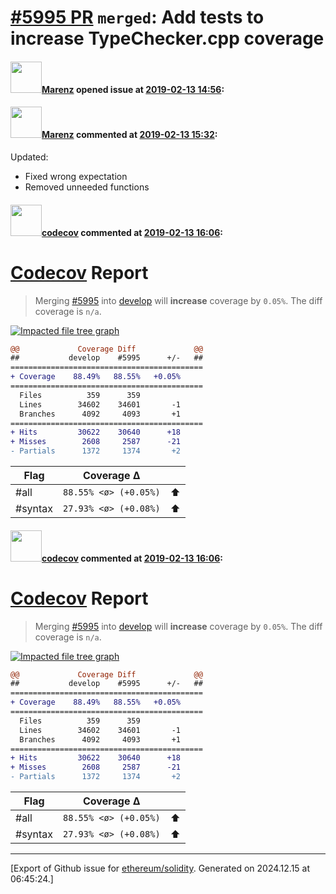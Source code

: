 # [\#5995 PR](https://github.com/ethereum/solidity/pull/5995) `merged`: Add tests to increase TypeChecker.cpp coverage

#### <img src="https://avatars.githubusercontent.com/u/424752?u=2d50de05ec528b9b84f8b905a56e90669b0f8927&v=4" width="50">[Marenz](https://github.com/Marenz) opened issue at [2019-02-13 14:56](https://github.com/ethereum/solidity/pull/5995):



#### <img src="https://avatars.githubusercontent.com/u/424752?u=2d50de05ec528b9b84f8b905a56e90669b0f8927&v=4" width="50">[Marenz](https://github.com/Marenz) commented at [2019-02-13 15:32](https://github.com/ethereum/solidity/pull/5995#issuecomment-463243741):

Updated:
* Fixed wrong expectation
* Removed unneeded functions

#### <img src="https://avatars.githubusercontent.com/in/254?v=4" width="50">[codecov](https://github.com/apps/codecov) commented at [2019-02-13 16:06](https://github.com/ethereum/solidity/pull/5995#issuecomment-463258005):

# [Codecov](https://codecov.io/gh/ethereum/solidity/pull/5995?src=pr&el=h1) Report
> Merging [#5995](https://codecov.io/gh/ethereum/solidity/pull/5995?src=pr&el=desc) into [develop](https://codecov.io/gh/ethereum/solidity/commit/8a8505aa46a37a0e49dab9887d885a755ad4e313?src=pr&el=desc) will **increase** coverage by `0.05%`.
> The diff coverage is `n/a`.

[![Impacted file tree graph](https://codecov.io/gh/ethereum/solidity/pull/5995/graphs/tree.svg?width=650&token=87PGzVEwU0&height=150&src=pr)](https://codecov.io/gh/ethereum/solidity/pull/5995?src=pr&el=tree)

```diff
@@             Coverage Diff             @@
##           develop    #5995      +/-   ##
===========================================
+ Coverage    88.49%   88.55%   +0.05%     
===========================================
  Files          359      359              
  Lines        34602    34601       -1     
  Branches      4092     4093       +1     
===========================================
+ Hits         30622    30640      +18     
+ Misses        2608     2587      -21     
- Partials      1372     1374       +2
```

| Flag | Coverage Δ | |
|---|---|---|
| #all | `88.55% <ø> (+0.05%)` | :arrow_up: |
| #syntax | `27.93% <ø> (+0.08%)` | :arrow_up: |

#### <img src="https://avatars.githubusercontent.com/in/254?v=4" width="50">[codecov](https://github.com/apps/codecov) commented at [2019-02-13 16:06](https://github.com/ethereum/solidity/pull/5995#issuecomment-463258088):

# [Codecov](https://codecov.io/gh/ethereum/solidity/pull/5995?src=pr&el=h1) Report
> Merging [#5995](https://codecov.io/gh/ethereum/solidity/pull/5995?src=pr&el=desc) into [develop](https://codecov.io/gh/ethereum/solidity/commit/8a8505aa46a37a0e49dab9887d885a755ad4e313?src=pr&el=desc) will **increase** coverage by `0.05%`.
> The diff coverage is `n/a`.

[![Impacted file tree graph](https://codecov.io/gh/ethereum/solidity/pull/5995/graphs/tree.svg?width=650&token=87PGzVEwU0&height=150&src=pr)](https://codecov.io/gh/ethereum/solidity/pull/5995?src=pr&el=tree)

```diff
@@             Coverage Diff             @@
##           develop    #5995      +/-   ##
===========================================
+ Coverage    88.49%   88.55%   +0.05%     
===========================================
  Files          359      359              
  Lines        34602    34601       -1     
  Branches      4092     4093       +1     
===========================================
+ Hits         30622    30640      +18     
+ Misses        2608     2587      -21     
- Partials      1372     1374       +2
```

| Flag | Coverage Δ | |
|---|---|---|
| #all | `88.55% <ø> (+0.05%)` | :arrow_up: |
| #syntax | `27.93% <ø> (+0.08%)` | :arrow_up: |


-------------------------------------------------------------------------------



[Export of Github issue for [ethereum/solidity](https://github.com/ethereum/solidity). Generated on 2024.12.15 at 06:45:24.]
